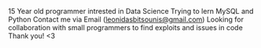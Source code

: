 15 Year old programmer intrested in Data Science 
Trying to lern MySQL and Python 
Contact me via Email (leonidasbitsounis@gmail.com)
Looking for collaboration with small programmers to find exploits and issues in code
Thank you! <3

<!---
AvtoVAZ/AvtoVAZ is a ✨ special ✨ repository because its `README.md` (this file) appears on your GitHub profile.
You can click the Preview link to take a look at your changes.
--->
